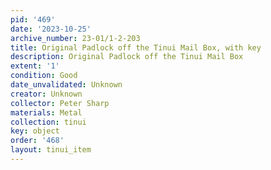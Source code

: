 ```yaml
---
pid: '469'
date: '2023-10-25'
archive_number: 23-01/1-2-203
title: Original Padlock off the Tinui Mail Box, with key
description: Original Padlock off the Tinui Mail Box
extent: '1'
condition: Good
date_unvalidated: Unknown
creator: Unknown
collector: Peter Sharp
materials: Metal
collection: tinui
key: object
order: '468'
layout: tinui_item
---
```


